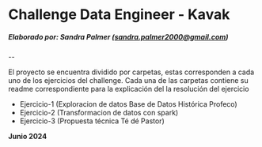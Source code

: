 # Challenge Data Engineer - Kavak
##### Elaborado por: Sandra Palmer (sandra.palmer2000@gmail.com)
--

El proyecto se encuentra dividido por carpetas, estas corresponden a cada uno de los ejercicios del challenge.
Cada una de las carpetas contiene su readme correspondiente para la explicación del la resolución del ejercicio

- Ejercicio-1  (Exploracion de datos Base de Datos Histórica Profeco)
- Ejercicio-2  (Transformacion de datos con spark)
- Ejercicio-3  (Propuesta técnica Té dé Pastor)

**Junio 2024**